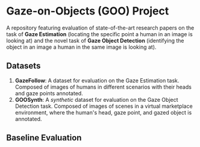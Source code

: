 # Gaze-on-Objects (GOO) Project
A repository featuring evaluation of state-of-the-art research papers on the task of **Gaze Estimation** (locating the specific point a human in an image is looking at) and the novel task of **Gaze Object Detection** (identifying the object in an image a human in the same image is looking at).

## Datasets

1. **GazeFollow**: A dataset for evaluation on the Gaze Estimation task. Composed of images of humans in different scenarios with their heads and gaze points annotated.
2. **GOOSynth**: A *synthetic* dataset for evaluation on the Gaze Object Detection task. Composed of images of scenes in a virtual marketplace environment, where the human's head, gaze point, and gazed object is annotated. 

## Baseline Evaluation